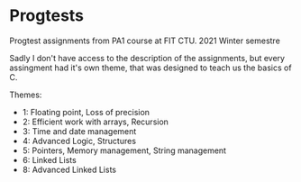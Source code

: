 # Progtests
Progtest assignments from PA1 course at FIT CTU. 2021 Winter semestre

Sadly I don't have access to the description of the assignments, but every assingment had it's own theme, that was designed to teach us the basics of C.

Themes:
* 1: Floating point, Loss of precision
* 2: Efficient work with arrays, Recursion
* 3: Time and date management
* 4: Advanced Logic, Structures
* 5: Pointers, Memory management, String management
* 6: Linked Lists
* 8: Advanced Linked Lists 
